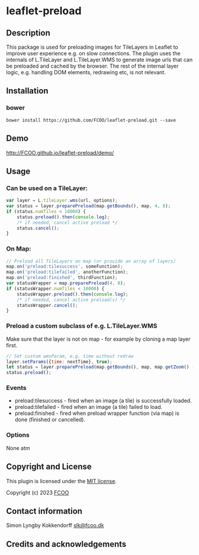 # leaflet-preload
>


## Description
This package is used for preloading images for TileLayers in Leaflet to improve user experience e.g. on slow connections.
The plugin uses the internals of L.TileLayer and L.TileLayer.WMS to generate image urls that can be preloaded and cached by the browser.
The rest of the internal layer logic, e.g. handling DOM elements, redrawing etc, is not relevant.

## Installation
### bower
`bower install https://github.com/FCOO/leaflet-preload.git --save`

## Demo
http://FCOO.github.io/leaflet-preload/demo/ 

## Usage
### Can be used on a TileLayer:
```javascript
var layer = L.tileLayer.wms(url, options);
var status = layer.preparePreload(map.getBounds(), map, 4, 8);
if (status.numTiles < 10000) {
    status.preload().then(console.log);
    /* if needed, cancel active preload */
    status.cancel();
}
```
### On Map:
```javascript
// Preload all TileLayers on map (or provide an array of layers)
map.on('preload:tilesuccess', someFunction);
map.on('preload:tilefailed', anotherFunction);
map.on('preload:finished', thirdFunction);
var statusWrapper = map.preparePreload(4, 8);
if (statusWrapper.numTiles < 10000) {
    statusWrapper.preload().then(console.log);
    /* if needed, cancel active preload(s) */
    statusWrapper.cancel();
}
```


### Preload a custom subclass of e.g. L.TileLayer.WMS
Make sure that the layer is not on map - for example by cloning a map layer first.
```javascript
// Set custom wmsParam, e.g. time without redraw
layer.setParams({time: nextTime}, true);
let status = layer.preparePreload(map.getBounds(), map, map.getZoom() - 1, map.getZoom() + 1);
status.preload();
```

### Events
* preload:tilesuccess - fired when an image (a tile) is successfully loaded.
* preload:tilefailed  - fired when an image (a tile) failed to load.
* preload:finished - fired when preload wrapper function (via map) is done (finished or cancelled).

### Options
None atm

## Copyright and License
This plugin is licensed under the [MIT license](https://github.com/FCOO/leaflet-preload/LICENSE).

Copyright (c) 2023 [FCOO](https://github.com/FCOO)

## Contact information

Simon Lyngby Kokkendorff slk@fcoo.dk


## Credits and acknowledgements
